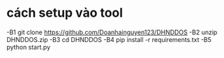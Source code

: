 # cách setup vào tool
-B1 git clone https://github.com/Doanhainguyen123/DHNDDOS
-B2 unzip DHNDDOS.zip
-B3 cd DHNDDOS
-B4 pip install -r requirements.txt
-B5 python start.py

